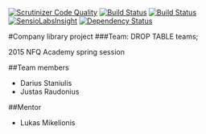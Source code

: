 [![Scrutinizer Code Quality](https://scrutinizer-ci.com/g/nfqakademija/DropTable/badges/quality-score.png?b=master)](https://scrutinizer-ci.com/g/nfqakademija/DropTable/?branch=master)
[![Build Status](https://scrutinizer-ci.com/g/nfqakademija/DropTable/badges/build.png?b=master)](https://scrutinizer-ci.com/g/nfqakademija/DropTable/build-status/master)
[![Build Status](https://travis-ci.org/justaserr/DropTable.svg)](https://travis-ci.org/justaserr/DropTable)
[![SensioLabsInsight](https://insight.sensiolabs.com/projects/a02833d1-2f8c-4365-9929-e54d056723cb/mini.png)](https://insight.sensiolabs.com/projects/a02833d1-2f8c-4365-9929-e54d056723cb)
[![Dependency Status](https://www.versioneye.com/user/projects/5555c65cead0b2d91e000182/badge.svg?style=flat)](https://www.versioneye.com/user/projects/5555c65cead0b2d91e000182)

#Company library project
###Team: DROP TABLE teams;

2015 NFQ Academy spring session

##Team members
* Darius Staniulis
* Justas Raudonius

##Mentor
* Lukas Mikelionis
